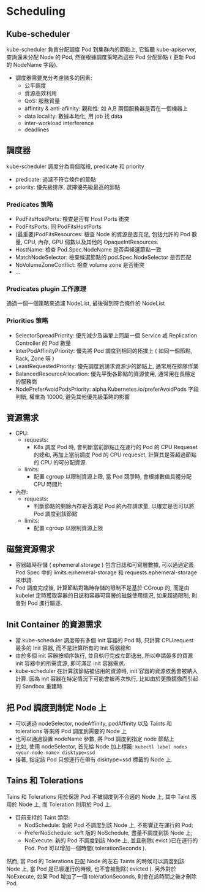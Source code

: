 # Scheduling

## Kube-scheduler

kube-scheduler 負責分配調度 Pod 到集群內的節點上, 它監聽 kube-apiserver, 查詢還未分配 Node 的 Pod, 然後根據調度策略為這些 Pod 分配節點 ( 更新 Pod 的 NodeName 字段).

- 調度器需要充分考慮諸多的因素:
  - 公平調度
  - 資源高效利用
  - QoS: 服務質量
  - affintity & anti-afiinity: 親和性: 如 A,B 兩個服務器是否在一個機器上
  - data locality: 數據本地化, 用 job 找 data
  - inter-workload interference
  - deadlines

## 調度器

kube-scheduler 調度分為兩個階段, predicate 和 priority

- predicate: 過濾不符合條件的節點
- priority: 優先級排序, 選擇優先級最高的節點

### Predicates 策略

- PodFitsHostPorts: 檢查是否有 Host Ports 衝突
- PodFitsPorts: 同 PodFitsHostPorts
- (最重要)PodFitsResources: 檢查 Node 的資源是否充足, 包括允許的 Pod 數量, CPU, 內存, GPU 個數以及其他的 OpaqueIntResources.
- HostName: 檢查 Pod.Spec.NodeName 是否與候選節點一致
- MatchNodeSelector: 檢查候選節點的 pod.Spec.NodeSelector 是否匹配
- NoVolumeZoneConflict: 檢查 volume zone 是否衝突
- ...

### Predicates plugin 工作原理

通過一個一個策略來過濾 NodeList, 最後得到符合條件的 NodeList

### Priorities 策略

- SelectorSpreadPriority: 優先減少及誒單上同屬一個 Service 或 Replication Controller 的 Pod 數量
- InterPodAffinityPriority: 優先將 Pod 調度到相同的拓撲上 ( 如同一個節點, Rack, Zone 等 )
- LeastRequestedPriority: 優先調度到請求資源少的節點上, 通常用在排隊作業
- BalancedResourceAllocation: 優先平衡各節點的資源使用, 通常用在長穩定的服務商
- NodePreferAvoidPodsPriority: alpha.Kubernetes.io/preferAvoidPods 字段判斷, 權重為 10000, 避免其他優先級策略的影響

## 資源需求

- CPU:
  - requests:
    - K8s 調度 Pod 時, 會判斷當前節點正在運行的 Pod 的 CPU Requeset 的總和, 再加上當前調度 Pod 的 CPU requeset, 計算其是否超過節點的 CPU 的可分配資源
  - limits:
    - 配置 cgroup 以限制資源上限, 當 Pod 競爭時, 會根據數值具體分配 CPU 時間片
- 內存:
  - requests:
    - 判斷節點的剩餘內存是否滿足 Pod 的內存請求量, 以確定是否可以將 Pod 調度到該節點
  - limits:
    - 配置 cgroup 以限制資源上限

## 磁盤資源需求

- 容器臨時存儲 ( ephemeral storage ) 包含日誌和可寫層數據, 可以通過定義 Pod Spec 中的 limits.ephemeral-storage 和 requests.ephemeral-storage 來申請.
- Pod 調度完成後, 計算節點對臨時存儲的限制不是基於 CGroup 的, 而是由 kubelet 定時獲取容器的日誌和容器可寫層的磁盤使用情況, 如果超過限制, 則會對 Pod 進行驅逐.

## Init Container 的資源需求

- 當 kube-scheduler 調度帶有多個 Init 容器的 Pod 時, 只計算 CPU.request 最多的 Init 容器, 而不是計算所有的 Init 容器總和
- 由於多個 init 容器按順序執行, 並且執行完成立即退出, 所以申請最多的資源 init 容器中的所需資源, 即可滿足 init 容器需求.
- kube-scheduler 在計算該節點被佔用的資源時, init 容器的資源依舊會被納入計算. 因為 init 容器在特定情況下可能會被再次執行, 比如由於更換鏡像而引起的 Sandbox 重建時.

## 把 Pod 調度到制定 Node 上

- 可以通過 nodeSelector, nodeAffinity, podAffinity 以及 Taints 和 tolerations 等來將 Pod 調度到需要的 Node 上
- 也可以通過設置 nodeName 參數, 將 Pod 調度到指定 node 節點上
- 比如, 使用 nodeSelector, 首先給 Node 加上標籤: `kubectl label nodes <your-node-name> disktype=ssd`
- 接著, 指定該 Pod 只想運行在帶有 disktype=ssd 標籤的 Node 上.

## Tains 和 Tolerations

Tains 和 Tolerations 用於保證 Pod 不被調度到不合適的 Node 上, 其中 Taint 應用於 Node 上, 而 Toleration 則用於 Pod 上.

- 目前支持的 Taint 類型:
  - NodSchedule: 新的 Pod 不調度到該 Node 上, 不影響正在運行的 Pod;
  - PreferNoSchedule: soft 版的 NoSchedule, 盡量不調度到該 Node 上;
  - NoExecute: 新的 Pod 不調度到該 Node 上, 並且刪除( evict )已在運行的 Pod. Pod 可以增加一個時間( tolerationSeconds ).

然而, 當 Pod 的 Tolerations 匹配 Node 的左右 Taints 的時候可以調度到該 Node 上, 當 Pod 是已經運行的時候, 也不會被刪除( evicted ). 另外對於 NoExecute, 如果 Pod 增加了一個 tolerationSeconds, 則會在該時間之後才刪除 Pod.
